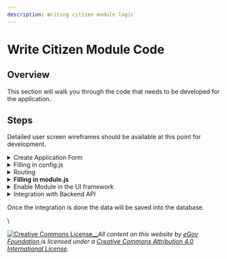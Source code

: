```yaml
---
description: Writing citizen module logic
---
```


# Write Citizen Module Code

## Overview

This section will walk you through the code that needs to be developed for the application.&#x20;

## Steps

Detailed user screen wireframes should be available at this point for development.

<details>

<summary>Create Application Form</summary>

1. Create a form where users can enter all required information and submit the form.&#x20;
2. Create a file called index.js in the path below:

`/web/micro-ui/internals/packages/module/br/src/pages/citizen/create/index.js`

3. `index.js` will import the **Formcomposer**. Inside this add the heading, label, and form components. The configuration file that will contain the actual form schema is mapped below in the following two lines. The newConfig.json file details are mentioned in the below sections.

```jsx
import { newConfig } from "../../../components/config/config";
const configs = newConfig?newConfig:newConfig;
```

```jsx
import { FormComposer } from "@egovernments/digit-ui-react-components";
import React from "react";
import { useTranslation } from "react-i18next";

import { newConfig } from "../../../components/config/config";

const Create = () => {
 
  const { t } = useTranslation();
  const configs = newConfig?newConfig:newConfig;

  return (
    <FormComposer
    heading={t("Create Birth Registration")}
    label={t("ES_COMMON_APPLICATION_SUBMIT")}
    config={configs.map((config) => {
      return {
        ...config,
        body: config.body.filter((a) => !a.hideInEmployee),
      };
    })}
  
    fieldStyle={{ marginRight: 0 }}
  />
  );
};

export default Create;
```

</details>

<details>

<summary>Filling in config.js</summary>

Create a file called config.js under the following path:

`/micro-ui/web/micro-ui-internals/packages/modules/br/src/components/config.js`

This file defines the form meta-data and structure. The form heading goes into the "head" field. Components inside the form go into the body field.

This form config has already been mapped in the `index.js` file and therefore will be rendered onto the screen.&#x20;

```
export const newConfig =[
    {
        "head": "Birth-Details",
        "body": [
         
            {
                type: "component",
                component: "BrSelectName",
                key: "BrSelectName",
                withoutLabel: true,
              },
              {
                type: "component",
                component: "BRSelectGender",
                key: "BRSelectPhoneGender",
                withoutLabel: true,
              },
              {
                type: "component",
                component: "BRSelectPhoneNumber",
                key: "BRSelectPhoneNumber",
                withoutLabel: true,
              },
              {
                type: "component",
                component: "BRSelectEmailId",
                key: "BRSelectEmailId",
                withoutLabel: true,
              },
          
              {
                type: "component",
                component: "BrSelectAddress",
                key: "BrSelectAddress",
                withoutLabel: true,
              },
              {
                type: "component",
                component: "SelectCorrespondenceAddress",
                key: "SelectCorrespondenceAddress",
                withoutLabel: true,
              },
        ]
    },

];
```

Components that we are using in `newConfig.js`:-\
\
[BrSelectName](https://github.com/egovernments/DIGIT-OSS/blob/a235f1eedef56652055d450924e8772e75bd1ac6/frontend/micro-ui/web/micro-ui-internals/packages/modules/br/src/pagecomponents/BrSelectName.js)\
[BrSelectGender](https://github.com/egovernments/DIGIT-OSS/blob/a235f1eedef56652055d450924e8772e75bd1ac6/frontend/micro-ui/web/micro-ui-internals/packages/modules/br/src/pagecomponents/BRSelectGender.js)\
[BrSelectPhoneNumber](https://github.com/egovernments/DIGIT-OSS/blob/a235f1eedef56652055d450924e8772e75bd1ac6/frontend/micro-ui/web/micro-ui-internals/packages/modules/br/src/pagecomponents/BrSelectPhoneNumber.js)\
[BrSelectEmailId](https://github.com/egovernments/DIGIT-OSS/blob/a235f1eedef56652055d450924e8772e75bd1ac6/frontend/micro-ui/web/micro-ui-internals/packages/modules/br/src/pagecomponents/SelectEmailId.js)\
[BrSelectAddress](https://github.com/egovernments/DIGIT-OSS/blob/a235f1eedef56652055d450924e8772e75bd1ac6/frontend/micro-ui/web/micro-ui-internals/packages/modules/br/src/pagecomponents/BrSelectAddress.js)\
[SelectCorrespondenceAddress](https://github.com/egovernments/DIGIT-OSS/blob/a235f1eedef56652055d450924e8772e75bd1ac6/frontend/micro-ui/web/micro-ui-internals/packages/modules/br/src/pagecomponents/SelectCorrespondenceAddress.js)



</details>

<details>

<summary>Routing</summary>

After adding the `config.js` and `create/index.js` , add routing for the birth registration form.&#x20;

Create the index.js into `br/src/pages/citizen/index.js` where we will add the private route. In `index.js`, we mention the path and component name which component we need to show or render when we hit that route.

```jsx
import { AppContainer, BackButton,PrivateRoute } from "@egovernments/digit-ui-react-components";
import React from "react";
import {  Switch, useRouteMatch } from "react-router-dom";

import { useTranslation } from "react-i18next";



const App = () => {
  const { path, url, ...match } = useRouteMatch();
  const { t } = useTranslation();

  const Create = Digit?.ComponentRegistryService?.getComponent("BRCreate");
  const Response = Digit?.ComponentRegistryService?.getComponent("Response");
  
  return (
    <span className={"pt-citizen"}>
      <Switch>
        <AppContainer>
        <BackButton>Back</BackButton> 
        
          <PrivateRoute path={`${path}/birth`} component={Create} />
          <PrivateRoute path={`${path}/response`} component={Response} />
        </AppContainer>
      </Switch>
    </span>
  );
};

export default App;

```

**Add a card on the citizen landing screen:**

![](<../../../../.gitbook/assets/image (280).png>)

Once the form is created and routing is added, we add the module card on our Digit-UI landing page for citizens.&#x20;



</details>

<details>

<summary><strong>Filling in module.js</strong></summary>

`module.js` is the entry point of every module e.g:- ( Birth-Registration, Property Tax ) so here we need to register all the components, links, code etc..

```jsx
import {  CitizenHomeCard, PTIcon } from "@egovernments/digit-ui-react-components";
import React, { useEffect } from "react";
import { useTranslation } from "react-i18next";
import { useRouteMatch } from "react-router-dom";
import CitizenApp from "./pages/citizen";
import Create from "./pages/citizen/create/index";
import EmployeeApp from "./pages/employee";
import BrSelectName from "./pagecomponents/BrSelectName";
import BRSelectPhoneNumber from "./pagecomponents/BrSelectPhoneNumber";
import BRSelectGender from "./pagecomponents/BRSelectGender";
import BRSelectEmailId from "./pagecomponents/SelectEmailId";
import BRSelectPincode from "./pagecomponents/BRSelectPincode";
import BrSelectAddress from "./pagecomponents/BrSelectAddress";
import SelectCorrespondenceAddress from "./pagecomponents/SelectCorrespondenceAddress";
import SelectDocuments from "./pagecomponents/SelectDocuments";
import BRCard from "./components/config/BRCard";
import BRManageApplication from "./pages/employee/BRManageApplication";
import RegisterDetails from "./pages/employee/RegisterDetails";
import Response from "./pages/citizen/create/Response";

const componentsToRegister = {
 Response,
  RegisterDetails,
  BRManageApplication,
  BRCard,
  SelectDocuments,
  SelectCorrespondenceAddress,
  BrSelectAddress,
  BRSelectPincode,
  BRSelectEmailId,
  BRSelectGender,
  BRSelectPhoneNumber,
  BrSelectName,
  BRCreate : Create,
};

export const BRModule = ({ stateCode, userType, tenants }) => {
  const { path, url } = useRouteMatch();

  const moduleCode = "BR";
  const language = Digit.StoreData.getCurrentLanguage();
  const { isLoading, data: store } = Digit.Services.useStore({ stateCode, moduleCode, language });

  if (userType === "citizen") {
    return <CitizenApp path={path} stateCode={stateCode} />;
  }

  return <EmployeeApp path={path} stateCode={stateCode} />;
};

export const BRLinks = ({ matchPath, userType }) => {
  const { t } = useTranslation();


  const links = [
  
    {
      link: `${matchPath}/birth`,
      i18nKey: t("Create BirthRegistration"),
    },
   
   
  ];

  return <CitizenHomeCard header={t("BirthRegistration")} links={links} Icon={() => <PTIcon className="fill-path-primary-main" />} />;
};

export const initBRComponents = () => {
  Object.entries(componentsToRegister).forEach(([key, value]) => {
    Digit.ComponentRegistryService.setComponent(key, value);
  });
};


```





</details>

<details>

<summary>Enable Module in the UI framework</summary>

After registering all components, links and module code we need to enable it in two places:\
1\) `Web/Src/app.js` : In app.js we import the BRModule, initBRComponents, and BRLinks and enable the BR module.

```jsx
import React from 'react';

import { initDSSComponents } from "@egovernments/digit-ui-module-dss";
import { PaymentModule, PaymentLinks, paymentConfigs } from "@egovernments/digit-ui-module-common";
import { DigitUI } from "@egovernments/digit-ui-module-core";
import { initLibraries } from "@egovernments/digit-ui-libraries";
import { initEngagementComponents } from "@egovernments/digit-ui-module-engagement";
import {initCustomisationComponents} from "./Customisations";
import { initCommonPTComponents } from "@egovernments/digit-ui-module-commonpt";
import { BRModule ,initBRComponents ,BRLinks} from "@egovernments/digit-ui-module-br";

initLibraries();
//"WS" removed the ws enabledModules ;
const enabledModules = ["Payment","QuickPayLinks", "DSS","Engagement", "BR"];
window.Digit.ComponentRegistryService.setupRegistry({
  ...paymentConfigs,
  PaymentModule,
  PaymentLinks,
  BRModule,
  BRLinks,

});

initBRComponents();
initDSSComponents();
initEngagementComponents();

initCustomisationComponents();

function App() {
  const stateCode = window.globalConfigs?.getConfig("STATE_LEVEL_TENANT_ID") || process.env.REACT_APP_STATE_LEVEL_TENANT_ID;
  if (!stateCode) {
    return <h1>stateCode is not defined</h1>
  }
  return (
    <DigitUI stateCode={stateCode} enabledModules={enabledModules}  />
  );
}

export default App;

```

2\) `web/micro-ui-internals/example/src/index.js` :\
In index.js, we will import the BRModule, initBRComponents, and BRLinks and enable the BR module.

```jsx
import React from "react";
import ReactDOM from "react-dom";
import { initLibraries } from "@egovernments/digit-ui-libraries";
import { BRModule, initBRComponents ,BRLinks} from "@egovernments/digit-ui-module-br";
import { initDSSComponents } from "@egovernments/digit-ui-module-dss";
import { PaymentModule, PaymentLinks, paymentConfigs } from "@egovernments/digit-ui-module-common";
import { initEngagementComponents } from "@egovernments/digit-ui-module-engagement";
import { DigitUI } from "@egovernments/digit-ui-module-core";
import "@egovernments/digit-ui-css/example/index.css";



var Digit = window.Digit || {};

const enabledModules = [ "Payment","QuickPayLinks", "DSS","Engagement","BR"];

const initTokens = (stateCode) => {
  const userType = window.sessionStorage.getItem("userType") || process.env.REACT_APP_USER_TYPE || "CITIZEN";

  const token =window.localStorage.getItem("token")|| process.env[`REACT_APP_${userType}_TOKEN`];
 
  const citizenInfo = window.localStorage.getItem("Citizen.user-info")
 
  const citizenTenantId = window.localStorage.getItem("Citizen.tenant-id") || stateCode;

  const employeeInfo = window.localStorage.getItem("Employee.user-info");
  const employeeTenantId = window.localStorage.getItem("Employee.tenant-id");

  const userTypeInfo = userType === "CITIZEN" || userType === "QACT" ? "citizen" : "employee";
  window.Digit.SessionStorage.set("user_type", userTypeInfo);
  window.Digit.SessionStorage.set("userType", userTypeInfo);

  if (userType !== "CITIZEN") {
    window.Digit.SessionStorage.set("User", { access_token: token, info: userType !== "CITIZEN" ? JSON.parse(employeeInfo) : citizenInfo });
  } else {
    // if (!window.Digit.SessionStorage.get("User")?.extraRoleInfo) window.Digit.SessionStorage.set("User", { access_token: token, info: citizenInfo });
  }

  window.Digit.SessionStorage.set("Citizen.tenantId", citizenTenantId);
 
 if(employeeTenantId && employeeTenantId.length) window.Digit.SessionStorage.set("Employee.tenantId", employeeTenantId);
};

const initDigitUI = () => {
  window?.Digit.ComponentRegistryService.setupRegistry({

    PaymentModule,
    BRModule,
    PaymentLinks,
    BRLinks,
 
  });


  initDSSComponents();
  initEngagementComponents();
  initBRComponents();



  
  const stateCode = window?.globalConfigs?.getConfig("STATE_LEVEL_TENANT_ID") || "pb";
  initTokens(stateCode);

  const registry = window?.Digit.ComponentRegistryService.getRegistry();
  ReactDOM.render(<DigitUI stateCode={stateCode} enabledModules={enabledModules} />, document.getElementById("root"));
};

initLibraries().then(() => {
  initDigitUI();
});

```

Once we enable the BR module in app.js and index.js, the module will be available in the UI. Click on [http://localhost:3000/digit-ui/citizen](http://localhost:3000/digit-ui/citizen) to see the UI.

In `modules/core/src/pages/citizen/Home/index.js,` add the following:

```
{
        name: t("Birth-Registration"),
        Icon: <OBPSIcon />,
        onClick: () => history.push("/digit-ui/citizen/br-home"),
      },
```

Once we add the link to the homepage,we can see the birth-registration module on our Digit-UI Homepage.&#x20;

Now, let's add the homepage card for the citizen module.

```jsx
import {
    Calender, CardBasedOptions, CaseIcon, ComplaintIcon, DocumentIcon, HomeIcon, Loader, OBPSIcon, PTIcon, StandaloneSearchBar, WhatsNewCard
} from "@egovernments/digit-ui-react-components";
import React from "react";
import { useTranslation } from "react-i18next";
import { useHistory } from "react-router-dom";

const Home = () => {
  const { t } = useTranslation();
  const history = useHistory();
  const tenantId = Digit.ULBService.getCitizenCurrentTenant(true);
  const { data: { stateInfo } = {}, isLoading } = Digit.Hooks.useStore.getInitData();

  const conditionsToDisableNotificationCountTrigger = () => {
    if (Digit.UserService?.getUser()?.info?.type === "EMPLOYEE") return false;
    if (!Digit.UserService?.getUser()?.access_token) return false;
    return true;
  };

  const { data: EventsData, isLoading: EventsDataLoading } = Digit.Hooks.useEvents({
    tenantId,
    variant: "whats-new",
    config: {
      enabled: conditionsToDisableNotificationCountTrigger(),
    },
  });

  if (!tenantId) {
    history.push(`/digit-ui/citizen/select-language`);
  }

  const allCitizenServicesProps = {
    header: t("DASHBOARD_CITIZEN_SERVICES_LABEL"),
    sideOption: {
      name: t("DASHBOARD_VIEW_ALL_LABEL"),
      onClick: () => history.push("/digit-ui/citizen/all-services"),
    },
    options: [
     
     
      {
        name: t("Birth-Registration"),
        Icon: <OBPSIcon />,
        onClick: () => history.push("/digit-ui/citizen/br-home"),
      },
     
    ],
    styles: { display: "flex", flexWrap: "wrap", justifyContent: "flex-start", width: "100%" },
  };
  const allInfoAndUpdatesProps = {
    header: t("CS_COMMON_DASHBOARD_INFO_UPDATES"),
    sideOption: {
      name: t("DASHBOARD_VIEW_ALL_LABEL"),
      onClick: () => {},
    },
    options: [
      {
        name: t("CS_HEADER_MYCITY"),
        Icon: <HomeIcon />,
      },
      {
        name: t("EVENTS_EVENTS_HEADER"),
        Icon: <Calender />,
        onClick: () => history.push("/digit-ui/citizen/engagement/events"),
      },
      {
        name: t("CS_COMMON_DOCUMENTS"),
        Icon: <DocumentIcon />,
        onClick: () => history.push("/digit-ui/citizen/engagement/docs"),
      },
      {
        name: t("CS_COMMON_SURVEYS"),
        Icon: <DocumentIcon />,
        onClick: () => history.push("/digit-ui/citizen/engagement/surveys/list"),
      },
     
    ],
    styles: { display: "flex", flexWrap: "wrap", justifyContent: "flex-start", width: "100%" },
  };

  return isLoading ? (
    <Loader />
  ) : (
    <div className="HomePageWrapper">
      <div className="BannerWithSearch">
        <img src={stateInfo?.bannerUrl} />
        <div className="Search">
          <StandaloneSearchBar placeholder={t("CS_COMMON_SEARCH_PLACEHOLDER")} />
        </div>
      </div>

      <div className="ServicesSection">
        <CardBasedOptions {...allCitizenServicesProps} />
        <CardBasedOptions {...allInfoAndUpdatesProps} />
      </div>

      {conditionsToDisableNotificationCountTrigger() ? (
        EventsDataLoading ? (
          <Loader />
        ) : (
          <div className="WhatsNewSection">
            <div className="headSection">
              <h2>{t("DASHBOARD_WHATS_NEW_LABEL")}</h2>
              <p onClick={() => history.push("/digit-ui/citizen/engagement/whats-new")}>{t("DASHBOARD_VIEW_ALL_LABEL")}</p>
            </div>
            <WhatsNewCard {...EventsData?.[0]} />
          </div>
        )
      ) : null}
    </div>
  );
};

export default Home;

```





</details>

<details>

<summary>Integration with Backend API</summary>

We have done with the UI part for the citizen module. Now, we will see how to integrate it with the backend API.

**Service**

We create a service where we mention the API's call e.g:- POST, GET, PUT, PATCH, etc.\
basically, we will create a request inside the request we pass the data, URL, method, auth, and other params.

```javascript
import Urls from "../atoms/urls";
import { Request } from "../atoms/Utils/Request";

const BRService = {
  
  create: (data, tenantId) =>
    Request({
      data: data,
      url: Urls.br.create,
      useCache: false,
      method: "POST",
      auth: true,
      userService: true,
      params: { tenantId },
    }),
    get: (data, tenantId) =>
    Request({
      data: data,
      url: Urls.br.get,
      useCache: false,
      method: "GET",
      auth: true,
      userService: true,
      params: { tenantId },
    }),
};

export default BRService;

```

In Request, we pass the URL so that the URL we mention or add into the `service/atoms/url.js`

```javascript
br: {
    create: "https://62f0e3e5e2bca93cd23f2ada.mockapi.io/user",
    get:"https://62f0e3e5e2bca93cd23f2ada.mockapi.io/user",
    
  },
```

**Hooks**

Once BRService is created with all requests then will create a Hook and that hook we will use in our code to pass the data to the backend.

```jsx
import { useQuery, useMutation } from "react-query";

import BRService from "../../services/elements/BR";

export const useBRCreate = (tenantId, config = {}) => {
  return useMutation((data) => BRService.create(data, tenantId));
};

export default useBRCreate;

```

After creating Service and Hooks we need to register it into `packages/ libraries/src/index.js`

```jsx
import Enums from "./enums/index";
import mergeConfig from "./config/mergeConfig";
import { useStore } from "./services/index";
import { initI18n } from "./translations/index";
import { Storage, PersistantStorage } from "./services/atoms/Utils/Storage";
import { UserService } from "./services/elements/User";
import { ULBService } from "./services/molecules/Ulb";
import Hooks from "./hooks";
import { subFormRegistry } from "./subFormRegistry";
import BRService from "./services/elements/BR";

const setupLibraries = (Library, props) => {
  window.Digit = window.Digit || {};
  window.Digit[Library] = window.Digit[Library] || {};
  window.Digit[Library] = { ...window.Digit[Library], ...props };
};

const initLibraries = () => {
  setupLibraries("SessionStorage", Storage);
  setupLibraries("PersistantStorage", PersistantStorage);
  setupLibraries("UserService", UserService);
  setupLibraries("ULBService", ULBService);

  setupLibraries("Config", { mergeConfig });
  setupLibraries("Services", { useStore });

  setupLibraries("BRService", BRService);
  

  return new Promise((resolve) => {
    initI18n(resolve);
  });
};

export { initLibraries, Enums, Hooks, subFormRegistry };

```

We have setup the backend service, and now we will use the hooks or service to send the data to the backend after submitting the form.

Add the onSubmit function in this file: (`br/src/pages/citizen/create/index.js`) and in that function, we are passing the user’s entered data to the BRService that we have created.

```jsx
import { FormComposer, Loader } from "@egovernments/digit-ui-react-components";
import React, {  useState } from "react";
import { useTranslation } from "react-i18next";
import { useHistory } from "react-router-dom";
import { newConfig } from "../../../components/config/config";

const Create = () => {
  const tenantId = Digit.ULBService.getCurrentTenantId();
  const { t } = useTranslation();
  const history = useHistory();
  

  const onSubmit = (data) => {

    let Users = [
      {

        user: {
          babyFirstName: data?.BrSelectName?.babyFirstName,
          babyLastName: data?.BrSelectName?.babyLastName,
          fatherName: data?.BrSelectName?.fatherName,
          motherName: data?.BrSelectName?.motherName,
          gender: data?.BrSelectGender?.gender,
          doctorName: data?.BrSelectName?.doctorName,
          hospitalName: data?.BrSelectName?.hospitalName,
          placeOfBirth: data?.BrSelectName?.placeOfBirth,
          applicantMobileNumber: data?.BRSelectPhoneNumber?.applicantMobileNumber,
          altMobileNumber: data?.BRSelectPhoneNumber?.altMobileNumber,
          emailId: data?.BRSelectEmailId?.emailId,
          permanentAddress: data?.BrSelectAddress?.permanentAddress,
          permanentCity: data?.BrSelectAddress?.permanentCity,
          correspondenceCity: data?.SelectCorrespondenceAddress?.correspondenceCity,
          correspondenceAddress: data?.SelectCorrespondenceAddress?.correspondenceAddress,
          bloodGroup: data?.SelectCorrespondenceAddress?.bloodGroup,
          tenantId: tenantId,
        },
        
      },
    ];
      /* use customiseCreateFormData hook to make some chnages to the Employee object */
     Digit.BRService.create(Users, tenantId).then((result,err)=>{
       let getdata = {...data , get: result }
       onSelect("", getdata, "", true);
       console.log("daaaa",getdata);
     })
     .catch((e) => {
     console.log("err");
    });

    history.push("/digit-ui/citizen/br/response");

    console.log("getting data",Users)
    
  };
 
  
  /* use newConfig instead of commonFields for local development in case needed */

  const configs = newConfig?newConfig:newConfig;

  return (
    <FormComposer
    heading={t("Create Birth Registration")}
    label={t("ES_COMMON_APPLICATION_SUBMIT")}
    config={configs.map((config) => {
      return {
        ...config,
        body: config.body.filter((a) => !a.hideInEmployee),
      };
    })}
    onSubmit={onSubmit}
    fieldStyle={{ marginRight: 0 }}
  />
  );
};

export default Create;

```





</details>

Once the integration is done the data will be saved into the database.

\


[![Creative Commons License](https://i.creativecommons.org/l/by/4.0/80x15.png)\_\_](http://creativecommons.org/licenses/by/4.0/)_All content on this website by_ [_eGov Foundation_ ](https://egov.org.in/)_is licensed under a_ [_Creative Commons Attribution 4.0 International License_](http://creativecommons.org/licenses/by/4.0/)_._
